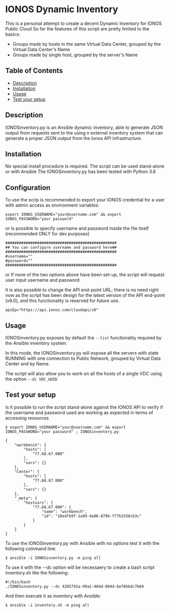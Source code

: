 # IONOS Dynamic Inventory

This is a personal attempt to create a decent Dynamic Inventory for IONOS Public Cloud
So far the features of this script are pretty limited to the basics:
- Groups made by hosts in the same Virtual Data Center, grouped by the Virtual Data Center's Name
- Groups made by single host, grouped by the server's Name

## Table of Contents

- [Description](#description)
- [Installation](#installation)
- [Usage](#usage)
- [Test your setup](#test-your-setup)

## Description

IONOSinventory.py is an Ansible dynamic inventory, able to generate JSON output from requests sent to the using n external inventory system that can generate a proper JSON output from the Ionos API infrastructure.

## Installation

No special install procedure is required. 
The script can be used stand-alone or with Ansible
The IONOSinventory.py has been tested with Python 3.8

## Configuration

To use the scrip is recommended to export your IONOS credential for a user with admin access as environment variables:
```
export IONOS_USERNAME="your@username.com" && export IONOS_PASSWORD="your password"
```
or
Is possible to specify username and password inside the file itself (recommended ONLY for dev purposes)
```
#################################################
## You can configure username and password here##
#################################################
#username=""
#password=""
#################################################
```
or
If none of the two options above have been set-up, the script will request user input username and password.

It is also possible to change the API end-point URL; there is no need right now as the script has been design for the latest version of the API end-point (v6.0), and this functionality is reserved for future use.
```
apiEp="https://api.ionos.com/cloudapi/v6"
```

## Usage

IONOSinventory.py exposes by default the `--list` functionality required by the Ansible inventory system.

In this mode, the IONOSinventory.py will expose all the servers with state RUNNING with one connection to Public Network, grouped by Virtual Data Center and by Name.

The script will also allow you to work on all the hosts of a single VDC using the option `--dc VDC_UUID`

## Test your setup
Is it possible to run the script stand-alone against the IONOS API to verify if the username and password used
are working as expected in terms of accessing resources

```
$ export IONOS_USERNAME="your@username.com" && export IONOS_PASSWORD="your password" ; IONOSinventory.py

{
    "workbench": {
        "hosts": [
            "77.68.67.000"
        ],
        "vars": {}
    },
    "Center": {
        "hosts": [
            "77.68.67.000"
        ],
        "vars": {}
    },
    "_meta": {
        "hostvars": {
            "77.68.67.000": {
                "name": "workbench",
                "id": "10e4fb9f-1a89-4a06-8796-f77b3338cb3c"
            }
        }
    }
}
```

To use the IONOSinventory.py with Ansible with no options test it with the following command line:
```
$ ansible -i IONOSinventory.py -m ping all
```
To use it with the --dc option will be necessaery to create a bash script inventory.sh  like the following:
```
#!/bin/bash
./IONOSinventory.py --dc 4285791a-99a2-484d-804d-6e76bbdc7b84
```

And then execute it as inventory with Ansible:
```
$ ansible -i inventory.sh -m ping all
```